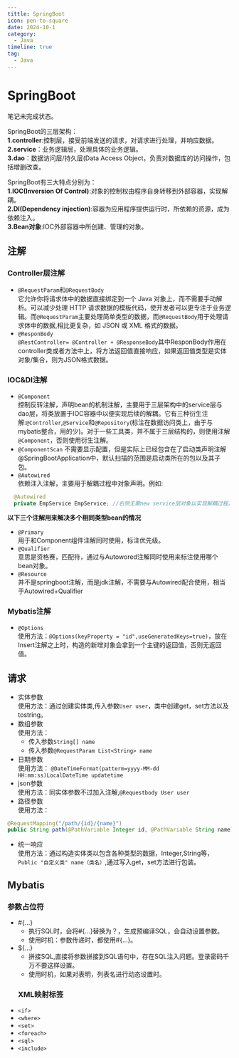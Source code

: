 ```yaml
---
tittle: SpringBoot
icon: pen-to-square
date: 2024-10-1
category:
  - Java
timeline: true
tag:
  - Java
---
```

# SpringBoot
笔记未完成状态。
<!-- more -->
SpringBoot的三层架构：  
**1.controller**:控制层，接受前端发送的请求，对请求进行处理，并响应数据。  
**2.service**：业务逻辑层，处理具体的业务逻辑。  
**3.dao**：数据访问层/持久层(Data Access Object，负责对数据库的访问操作，包括增删改查。  

SpringBoot有三大特点分别为：  
**1.IOC(Inversion Of Control)**:对象的控制权由程序自身转移到外部容器，实现解耦。  
**2.DI(Dependency injection)**:容器为应用程序提供运行时，所依赖的资源，成为依赖注入。  
**3.Bean对象**:IOC外部容器中所创建、管理的对象。

## 注解
### Controller层注解
- ```@RequestParam```和```@RequestBody```  
它允许你将请求体中的数据直接绑定到一个 Java 对象上，而不需要手动解析。可以减少处理 HTTP 请求数据的模板代码，使开发者可以更专注于业务逻辑。而```@RequestParam```主要处理简单类型的数据，而```@RequestBody```用于处理请求体中的数据,相比更复杂，如 JSON 或 XML 格式的数据。  
- ```@ResponBody```   
```@RestController= @Controller + @ResponseBody```其中ResponBody作用在controller类或者方法中上，将方法返回值直接响应，如果返回值类型是实体对象/集合，则为JSON格式数据。  
### IOC&DI注解
- ```@Component```  
控制反转注解，声明bean的机制注解，主要用于三层架构中的service层与dao层，将类放置于IOC容器中以便实现后续的解耦。它有三种衍生注解:```@Controller```,```@Service```和```@Repository```(标注在数据访问类上，由于与mybatis整合，用的少)。对于一些工具类，并不属于三层结构的，则使用注解```@Component```，否则使用衍生注解。  
- ```@ComponentScan```
不需要显示配置，但是实际上已经包含在了启动类声明注解@SpringBootApplication中，默认扫描的范围是启动类所在的包以及其子包。  
- ```@Autowired```  
依赖注入注解，主要用于解耦过程中对象声明。例如: 
```Java
  @Autowired
  private EmpService EmpService; //右侧无需new service层对象以实现解耦过程。
```
**以下三个注解用来解决多个相同类型bean的情况**
- ```@Primary```  
用于和Component组件注解同时使用，标注优先级。
- ```@Qualifier```    
意思是资格赛，匹配符，通过与Autowored注解同时使用来标注使用哪个bean对象。  
- ```@Resource```  
并不是springboot注解，而是jdk注解，不需要与Autowired配合使用，相当于Autowired+Qualifier
### Mybatis注解
- ```@Options```   
使用方法：```@Options(keyProperty = "id",useGeneratedKeys=true)```，放在Insert注解之上时，构造的新增对象会拿到一个主键的返回值，否则无返回值。

## 请求
- 实体参数  
使用方法：通过创建实体类,传入参数```User user```，类中创建get，set方法以及tostring。
- 数组参数  
使用方法：  
  - 传入参数```String[] name```  
  - 传入参数```@RequestParam List<String> name```
- 日期参数  
使用方法： ```@DateTimeFormat(patterm=yyyy-MM-dd HH:mm:ss)LocalDateTime updatetime```
- json参数  
使用方法：同实体参数不过加入注解,```@Requestbody User user```
- 路径参数  
使用方法：
```Java
@RequestMapping("/path/{id}/{name}")
public String path(@PathVariable Integer id, @PathVariable String name){}
```
- 统一响应  
使用方法：通过构造实体类以包含各种类型的数据，Integer,String等，```Public "自定义类" name（类名）```,通过写入get，set方法进行包装。

## Mybatis
### 参数占位符  
- #{...}  
  - 执行SQL时，会将#{...}替换为？，生成预编译SQL，会自动设置参数。
  - 使用时机：参数传递时，都使用#{...}。
- ${...}
  - 拼接SQL,直接将参数拼接到SQL语句中，存在SQL注入问题。登录密码千万不要这样设置。
  - 使用时机，如果对表明，列表名进行动态设置时。
  ### XML映射标签  
- ```<if>```
- ```<where>```
- ```<set>```
- ```<foreach>```
- ```<sql> ```
- ```<include>```
